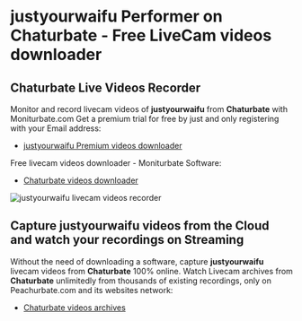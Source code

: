 # justyourwaifu Performer on Chaturbate - Free LiveCam videos downloader

## Chaturbate Live Videos Recorder

Monitor and record livecam videos of **justyourwaifu** from **Chaturbate** with Moniturbate.com
Get a premium trial for free by just and only registering with your Email address:
* [justyourwaifu Premium videos downloader](https://moniturbate.com/request-demo-licence-key.html)

Free livecam videos downloader - Moniturbate Software:
* [Chaturbate videos downloader](https://moniturbate.com/moniturbate-download-software.html)

![justyourwaifu livecam videos recorder](https://peachurnet.com/templates/moniturbate-software.png)


## Capture justyourwaifu videos from the Cloud and watch your recordings on Streaming

Without the need of downloading a software, capture **justyourwaifu** livecam videos from **Chaturbate** 100% online.
Watch Livecam archives from **Chaturbate** unlimitedly from thousands of existing recordings, only on Peachurbate.com and its websites network:
* [Chaturbate videos archives](https://peachurnet.com/)
